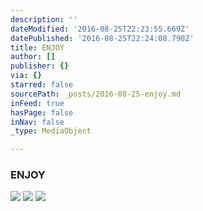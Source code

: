```yaml
---
description: ''
dateModified: '2016-08-25T22:23:55.669Z'
datePublished: '2016-08-25T22:24:08.790Z'
title: ENJOY
author: []
publisher: {}
via: {}
starred: false
sourcePath: _posts/2016-08-25-enjoy.md
inFeed: true
hasPage: false
inNav: false
_type: MediaObject

---
```

### ENJOY
![](https://the-grid-user-content.s3-us-west-2.amazonaws.com/4076b3fc-c9ba-4267-9edf-c23e85927c54.jpg)
![](https://the-grid-user-content.s3-us-west-2.amazonaws.com/64bb6b54-3fbd-4a77-882a-d102be403aee.jpg)
![](https://the-grid-user-content.s3-us-west-2.amazonaws.com/1ab138d8-c50b-4225-9f99-72760e70e1b1.jpg)